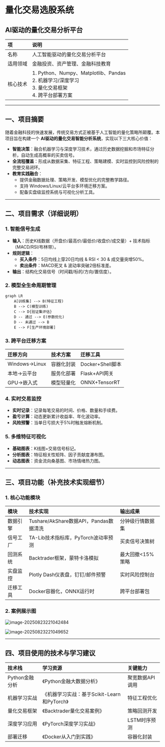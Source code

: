 # 量化交易选股系统

## AI驱动的量化交易分析平台

| 项       | 说明                                                                                                 |
| :------- | :--------------------------------------------------------------------------------------------------- |
| 名称     | 人工智能驱动的量化交易分析平台                                                                       |
| 适用领域 | 金融投资、资产管理、金融科技教育                                                                     |
| 核心技术 | 1. Python、Numpy、Matplotlib、Pandas<br>2. 机器学习/深度学习<br>3. 量化交易框架<br>4. 跨平台部署方案 |

---
## 一、项目摘要

随着金融科技的快速发展，传统交易方式正被基于人工智能的量化策略所颠覆。本项目旨在构建一个 **AI驱动的量化交易智能分析系统**，实现以下三大核心价值：

* **智能决策**：融合机器学习与深度学习技术，通过历史数据挖掘和市场特征分析，自动生成高概率的买卖信号。
* **全流程覆盖**：形成从数据采集、特征工程、策略建模、实时监控到风险控制的完整交易闭环。
* **教育实践融合**：
    * 提供金融数据处理、策略开发、模型优化的完整教学路径。
    * 支持 Windows/Linux/云平台多环境迁移方案。
    * 配备实盘级监控系统与可视化分析工具。

---
## 二、项目需求（详细说明）

### 1. 智能信号生成

* **输入**：历史K线数据（开盘价/最高价/最低价/收盘价/成交量）+ 技术指标（MACD/RSI/布林带）。
* **规则逻辑**：
    * **买入条件**：5日均线上穿20日均线 & RSI < 30 & 成交量突增50%。
    * **卖出条件**：MACD死叉 & 波动率突破2倍标准差。
* **输出**：结构化交易信号（时间戳/标的/方向/置信度）。

### 2. 模型全生命周期管理

```mermaid
graph LR
    A[训练集] --> B(特征工程)
    B --> C(模型训练)
    C --> D{验证集评估}
    D -- 通过 --> E(参数优化)
    D -- 未通过 --> B
    E --> F[生产环境部署]
````

### 3\. 跨平台迁移方案

| 迁移方向      | 技术方案   | 迁移工具         |
| :------------ | :--------- | :--------------- |
| Windows→Linux | 容器化封装 | Docker+Shell脚本 |
| 本地→云平台   | 服务化部署 | Flask+API网关    |
| GPU→嵌入式    | 模型轻量化 | ONNX+TensorRT    |

### 4\. 实时交易监控

  * **实时记录**：记录每笔交易的时间、价格、数量和手续费。
  * **盈亏计算**：动态更新累计收益率、年化波动率。
  * **风险预警**：当单日亏损大于5%时触发熔断机制。

### 5\. 多维特征可视化

  * **基础图表**：K线图+交易信号标记。
  * **分析图表**：特征相关性矩阵、因子贡献度瀑布图。
  * **动态图表**：资金流向桑基图、市场情绪热力图。

-----

## 三、项目功能（补充技术实现细节）

### 1\. 核心功能模块

| 模块     | 技术实现                               | 输出成果          |
| :------- | :------------------------------------- | :---------------- |
| 数据引擎 | Tushare/AkShare数据API，Pandas数据清洗 | 分钟级行情数据集  |
| 信号工厂 | TA-Lib技术指标库，PyTorch波动率预测    | 买卖信号决策树    |
| 回测系统 | Backtrader框架，蒙特卡洛模拟           | 最大回撤\<15%策略 |
| 实盘监控 | Plotly Dash仪表盘，钉钉/邮件预警       | 实时风险控制台    |
| 迁移工具 | Docker容器化，ONNX运行时               | 跨平台部署包      |

### 2\. 案例展示图

![image-20250823221042484](./%E8%A6%81%E6%B1%82.assets/image-20250823221042484.png)

![image-20250823221049652](./%E8%A6%81%E6%B1%82.assets/image-20250823221049652.png)

-----

## 四、项目使用的技术与学习建议

| 技术栈         | 学习资源                                    | 关键能力        |
| :------------- | :------------------------------------------ | :-------------- |
| Python金融分析 | 《Python金融大数据分析》                    | 聚宽数据API调用 |
| 机器学习实战   | 《机器学习实战：基于Scikit-Learn和PyTorch》 | 特征工程优化    |
| 量化交易框架   | 《Backtrader量化交易案例》                  | 策略回测开发    |
| 深度学习应用   | 《PyTorch深度学习实战》                     | LSTM时序预测    |
| 部署迁移       | 《Docker从入门到实践》                      | 容器化封装      |
